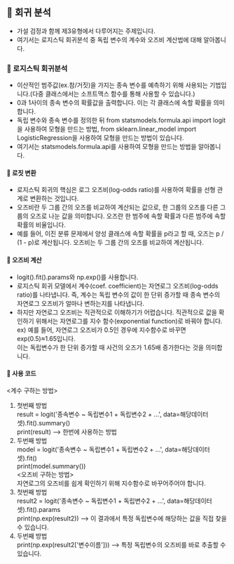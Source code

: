 ## 🚧 회귀 분석
- 가설 검정과 함께 제3유형에서 다루어지는 주제입니다.  
- 여기서는 로지스틱 회귀분석 중 독립 변수의 계수와 오즈비 계산법에 대해 알아봅니다.
### 🚧 로지스틱 회귀분석
- 이산적인 범주값(ex.참/거짓)을 가지는 종속 변수를 예측하기 위해 사용되는 기법입니다.(다중 클래스에서는 소프트맥스 함수를 통해 사용할 수 있습니다.)
- 0과 1사이의 종속 변수의 확률값을 출력합니다. 이는 각 클래스에 속할 확률을 의미합니다.
- 독립 변수와 종속 변수를 정의한 뒤 from statsmodels.formula.api import logit을 사용하여 모형을 만드는 방법, 
  from sklearn.linear_model import LogisticRegression을 사용하여 모형을 만드는 방법이 있습니다.
- 여기서는 statsmodels.formula.api를 사용하여 모형을 만드는 방법을 알아봅니다.
#### 🚧 로짓 변환
- 로지스틱 회귀의 핵심은 로그 오즈비(log-odds ratio)를 사용하여 확률을 선형 관계로 변환하는 것입니다.
- 오즈비란 두 그룹 간의 오즈를 비교하여 계산되는 값으로, 한 그룹의 오즈를 다른 그룹의 오즈로 나눈 값을 의미합니다. 오즈란 한 범주에 속할 확률과 다른 범주에 속할 확률의 비율입니다.
- 예를 들어, 이진 분류 문제에서 양성 클래스에 속할 확률을 p라고 할 때, 오즈는 p / (1 - p)로 계산됩니다. 
  오즈비는 두 그룹 간의 오즈를 비교하여 계산됩니다.
#### 🚧 오즈비 계산
- logit().fit().params와 np.exp()를 사용합니다.
- 로지스틱 회귀 모델에서 계수(coef. coefficient)는 자연로그 오즈비(log-odds ratio)를 나타냅니다. 즉, 계수는 독립 변수의 값이 한 단위 증가할 때 종속 변수의 자연로그 오즈비가 얼마나 변하는지를 나타냅니다.
- 하지만 자연로그 오즈비는 직관적으로 이해하기가 어렵습니다. 직관적으로 값을 확인하기 위해서는 자연로그를 지수 함수(exponential function)로 바꿔야 합니다.  
ex) 예를 들어, 자연로그 오즈비가 0.5인 경우에 지수함수로 바꾸면 exp(0.5)≈1.65입니다.  
이는 독립변수가 한 단위 증가할 때 사건의 오즈가 1.65배 증가한다는 것을 의미합니다.
#### 🚧 사용 코드  
<계수 구하는 방법>  
1. 첫번째 방법  
result = logit('종속변수 ~ 독립변수1 + 독립변수2 + ...', data=해당데이터셋).fit().summary()  
print(result)  --> 한번에 사용하는 방법  
2. 두번째 방법  
model = logit('종속변수 ~ 독립변수1 + 독립변수2 + ...', data=해당데이터셋).fit()  
print(model.summary())  
<오즈비 구하는 방법>  
자연로그의 오즈비를 쉽게 확인하기 위해 지수함수로 바꾸어주어야 합니다.  
1. 첫번째 방법  
result2 = logit('종속변수 ~ 독립변수1 + 독립변수2 + ...', data=해당데이터셋).fit().params  
print(np.exp(result2)) --> 이 결과에서 특정 독립변수에 해당하는 값을 직접 찾을 수 있습니다.  
2. 두번째 방법  
print(np.exp(result2['변수이름']))  --> 특정 독립변수의 오즈비를 바로 추출할 수 있습니다.  
